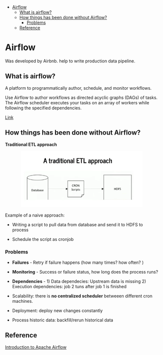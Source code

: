 <!--ts-->
   * [Airflow](#airflow)
      * [What is airflow?](#what-is-airflow)
      * [How things has been done without Airflow?](#how-things-has-been-done-without-airflow)
         * [Problems](#problems)
      * [Reference](#reference)

<!-- Added by: gil_diy, at: Tue 29 Mar 2022 11:18:57 IDT -->

<!--te-->


# Airflow

Was developed by Airbnb. help to write production data pipeline.

## What is airflow?

A platform to programmatically author, schedule, and monitor workflows.

Use Airflow to author workflows as directed acyclic graphs (DAGs) of tasks. The Airflow scheduler executes your tasks on an array of workers while following the specified dependencies.

[Link](https://github.com/apache/airflow)


## How things has been done without Airflow?

**Traditional ETL approach**

<p align="center">
  <img width="400" src="images/airflow/traditional_etl.png" title="Look into the image">
</p>

Example of a naive approach:

* Writing a script to pull data from database and send it to HDFS to process

* Schedule the script as cronjob

### Problems

* **Failures** - Retry if failure happens (how many times? how often? )

* **Monitoring** - Success or failure status, how long does the process runs?

* **Dependencies** - 1) Data dependecies: Upstream data is missing
                     2) Execution dependencies: job 2 tuns after job 1 is finished

* Scalability: there is **no centralized scheduler** betweeen different cron machines.

* Deployment: deploy new changes constantly

* Process historic data: backfill/rerun historical data
## Reference

[Introduction to Apache Airflow](https://www.youtube.com/watch?v=AHMm1wfGuHE&list=PLYizQ5FvN6pvIOcOd6dFZu3lQqc6zBGp2)